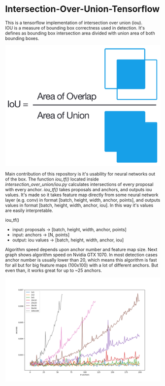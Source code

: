 # Intersection-Over-Union-Tensorflow

This is a tensorflow implementation of intersection over union (iou). <br>
IOU is a measure of bounding box correctness used in detection. It's defines as 
bounding box intersection area divided with union area of both bounding boxes.

![Alt text](images/iou_equation.png?raw=true "IOU")

Main contribution of this repository is it's usability for neural networks out of the box.
The function _iou_tf()_ located inside _intersection_over_union/iou.py_ calculates
intersections of every proposal with every anchor. _iou_tf()_ takes proposals and anchors, and outputs iou values.
It's made so it takes feature map directly from some neural network layer (e.g. conv) in 
format [batch, height, width, anchor, points], and outputs values in format [batch, height, width, anchor, iou].
In this way it's values are easily interpretable.

iou_tf()
 - input: proposals -> [batch, height, width, anchor, points]
 - input: anchors -> [N, points]
 - output: iou values -> [batch, height, width, anchor, iou]

Algorithm speed depends upon anchor number and feature map size.
Next graph shows algorithm speed on Nvidia GTX 1070. 
In most detection cases anchor number is usually lower than 20, which means this algorithm is fast for all
but for big feature maps (100x100) with a lot of different anchors. But even than, it works great for up to ~25 anchors.

![Alt text](images/Times_1.png?raw=true "IOU speed")
